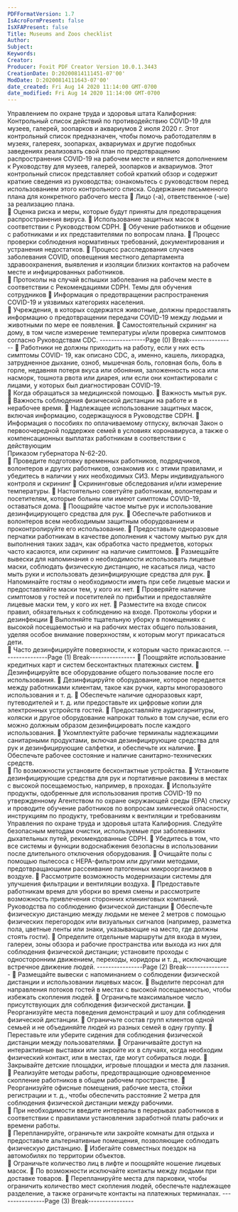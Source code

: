 ```yaml
---
PDFFormatVersion: 1.7
IsAcroFormPresent: false
IsXFAPresent: false
Title: Museums and Zoos checklist
Author: 
Subject: 
Keywords: 
Creator: 
Producer: Foxit PDF Creator Version 10.0.1.3443
CreationDate: D:20200814111451-07'00'
ModDate: D:20200814111643-07'00'
date_created: Fri Aug 14 2020 11:14:00 GMT-0700
date_modified: Fri Aug 14 2020 11:14:00 GMT-0700
---
```

 
Управлением по охране труда и здоровья штата 
Калифорния: Контрольный список действий по 
противодействию COVID-19 
для музеев, галерей, зоопарков и аквариумов 
2 июля 2020 г. 
 Этот контрольный список предназначен, чтобы помочь работодателям в музеях, галереях, 
зоопарках, аквариумах и другие подобных заведениях  реализовать свой план по 
предотвращению распространения COVID-19 на рабочем месте и является дополнением к 
Руководству для музеев, галерей, зоопарков и аквариумов. Этот контрольный список 
представляет собой краткий обзор и содержит краткие сведения из руководства; 
ознакомьтесь с руководством перед использованием этого контрольного списка. 
Содержание письменного плана для 
конкретного рабочего места 
 Лицо (-а), ответственное (-ые) за реализацию плана.  
 Оценка риска и меры, которые будут приняты для предотвращения 
распространения вируса. 
 Использование защитных масок в соответствии с Руководством CDPH. 
 Обучение работников и общение с работниками и их представителями по 
вопросам плана. 
 Процесс проверки соблюдения нормативных требований, 
документирования и устранения недостатков. 
 Процесс расследования случаев заболевания COVID, оповещения местного 
департамента здравоохранения, выявления и изоляции близких контактов на 
рабочем месте и инфицированных работников.  
 Протоколы на случай вспышки заболевания на рабочем месте в 
соответствии с Рекомендациями CDPH. 
Темы для обучения сотрудников 
 Информация о предотвращении распространения COVID-19 и уязвимых 
категориях населения.  
 Учреждения, в которых содержатся животные, должны предоставлять 
информацию о предотвращении передачи COVID-19 между людьми и 
животными по мере ее появления. 
 Самостоятельный скрининг на дому, в том числе измерение температуры 
и/или проверка симптомов согласно Руководствам CDC. 
----------------Page (0) Break----------------
 Работники не должны приходить на работу, если у них есть симптомы COVID-
19, как описано CDC, а, именно, кашель, лихорадка, затрудненное дыхание, 
озноб, мышечная боль, головная боль, боль в горле, недавняя потеря вкуса 
или обоняния, заложенность носа или насморк, тошнота рвота или диарея, 
или если они контактировали с лицами, у которых был диагностирован 
COVID-19.  
 Когда обращаться за медицинской помощью. 
 Важность мытья рук. 
 Важность соблюдения физической дистанции на работе и в нерабочее 
время. 
 Надлежащее использование защитных масок, включая информацию, 
содержащуюся в Руководстве CDPH. 
 Информация о пособиях по оплачиваемому отпуску, включая Закон о 
первоочередной поддержке семей в условиях коронавируса,  а также о 
компенсационных выплатах работникам в соответствии с действующим  
Приказом губернатора N-62-20.  
 Проведите подготовку временных работников, подрядчиков, волонтеров и 
других работников, ознакомив их с этими правилами, и убедитесь в наличии 
у них необходимых СИЗ. 
Меры индивидуального контроля и скрининг 
 Скрининговые обследования и/или измерение температуры. 
 Настоятельно советуйте работникам, волонтерам и посетителям, которые 
больны или имеют симптомы COVID-19, оставаться дома. 
 Поощряйте частое мытье рук и использование дезинфицирующего средства 
для рук. 
 Обеспечьте работников и волонтеров всем необходимым защитным 
оборудованием и проконтролируйте его использование. 
 Предоставьте одноразовые перчатки работникам в качестве дополнения к 
частому мытью рук для выполнения таких задач, как обработка часто 
предметов, которых часто касаются, или скрининг на наличие симптомов. 
 Размещайте вывески для напоминания о необходимости использовать 
лицевые маски, соблюдать физическую дистанцию, не касаться лица, часто 
мыть руки и использовать дезинфицирующие средства для рук. 
 Напоминайте гостям о необходимости иметь при себе лицевые маски и 
предоставляйте маски тем, у кого их нет. 
 Проверяйте наличие симптомов у гостей и посетителей по прибытии и 
предоставляйте лицевые маски тем, у кого их нет. 
 Разместите на входе список правил, обязательных к соблюдению на входе. 
Протоколы уборки и дезинфекции 
 Выполняйте тщательную уборку в помещениях с высокой посещаемостью и 
на рабочих местах общего пользования, уделяя особое внимание 
поверхностям, к которым могут прикасаться дети.  
 Часто дезинфицируйте поверхности, к которым часто прикасаются. 
----------------Page (1) Break----------------
 Поощряйте использование кредитных карт и систем бесконтактных 
платежных систем. 
 Дезинфицируйте все оборудование общего пользование после его 
использования. 
 Дезинфицируйте оборудование, которое передается между работниками 
клиентам, такое как ручки, карты многоразового использования и т. д. 
 Обеспечьте наличие одноразовых карт, путеводителей и т. д. или 
предоставьте их цифровые копии для электронных устройств гостей. 
 Предоставляйте аудиогарнитуры, коляски и другое оборудование напрокат 
только в том случае, если его можно должным образом дезинфицировать 
после каждого использования. 
 Укомплектуйте рабочие терминалы надлежащими санитарными 
продуктами, включая дезинфицирующие средства для рук и 
дезинфицирующие салфетки, и обеспечьте их наличие. 
 Обеспечьте рабочее состояние и наличие санитарно-технических средств.  
 По возможности установите бесконтактные устройства. 
 Установите дезинфицирующие средства для рук и портативные раковины в 
местах с высокой посещаемостью, например, в проходах. 
 Используйте продукты, одобренные для использования против COVID-19 по 
утвержденному Агентством по охране окружающей среды (EPA) списку и 
проводите обучение работников по вопросам химической опасности, 
инструкциям по продукту, требованиям к вентиляции и требованиям 
Управления по охране труда и здоровья штата Калифорния. Следуйте 
безопасным методам очистки, используемые при заболеваниях дыхательных 
путей, рекомендованные CDPH. 
 Убедитесь в том, что все системы и функции водоснабжения безопасны в 
использовании после длительного отключения оборудования. 
 Очищайте полы с помощью пылесоса с HEPA-фильтром или другими 
методами, предотвращающими рассеивание патогенных 
микроорганизмов в воздухе. 
 Рассмотрите возможность модернизации системы для улучшения 
фильтрации и вентиляции воздуха. 
 Предоставьте работникам время для уборки во время смены и рассмотрите 
возможность привлечения сторонних клининговых компаний. 
Руководства по соблюдению физической 
дистанции 
 Обеспечьте физическую дистанцию между людьми не менее 2 метров с 
помощью физических перегородок или визуальных сигналов (например, 
разметка пола, цветные ленты или знаки, указывающие на место, где должны 
стоять гости). 
 Определите отдельные маршруты для входа в музеи, галереи, зоны обзора и 
рабочие пространства или выхода из них для соблюдения физической 
дистанции; установите проходы с односторонним движением, переходы, 
коридоры и т. д., исключающие встречное движение людей. 
----------------Page (2) Break----------------
 Размещайте вывески с напоминанием о соблюдении физической 
дистанции и использовании лицевых масок. 
 Выделите персонал для направления потоков гостей в местах с высокой 
посещаемостью, чтобы избежать скопления людей. 
 Ограничьте максимальное число присутствующих для соблюдения 
физической дистанции. 
 Реорганизуйте места поведения демонстраций и шоу для соблюдения 
физической дистанции. 
 Ограничьте состав групп клиентов одной семьей и не объединяйте людей из 
разных семей в одну группу. 
 Переставьте или уберите сидения для соблюдения физической дистанции 
между пользователями. 
 Ограничивайте доступ на интерактивные выставки или закройте их в случаях, 
когда необходим физический контакт, или в местах, где могут собираться 
люди. 
 Закрывайте детские площадки, игровые площадки и места для лазания. 
 Реализуйте методы работы, предотвращающие одновременное скопление 
работников в общем рабочем пространстве. 
 Реорганизуйте офисные помещения, рабочие места, стойки регистрации 
и т. д., чтобы обеспечить расстояние 2 метра для соблюдения физической 
дистанции между рабочими.  
 При необходимости введите интервалы в перерывах работников в 
соответствии с правилами установления заработной платы рабочих и 
времени работы.  
 Перепланируйте, ограничьте или закройте комнаты для отдыха и 
предоставьте альтернативные помещения, позволяющие соблюдать 
физическую дистанцию. 
 Избегайте совместных поездок на автомобилях по территории объектов.  
 Ограничьте количество лиц в лифте и поощряйте ношение лицевых масок. 
 По возможности исключайте контакты между людьми при доставке товаров. 
 Перепланируйте места для парковки, чтобы ограничить количество мест 
скопления людей, обеспечьте надлежащее разделение, а также ограничьте 
контакты на платежных терминалах. 
----------------Page (3) Break----------------
